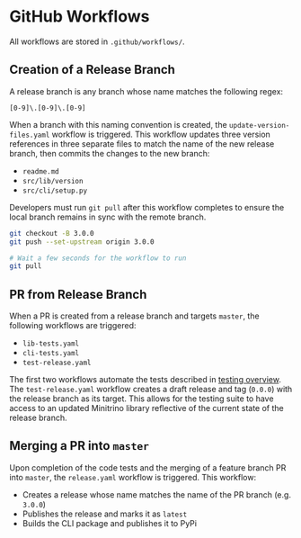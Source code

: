 # GitHub Workflows

All workflows are stored in `.github/workflows/`.

## Creation of a Release Branch

A release branch is any branch whose name matches the following regex:

```text
[0-9]\.[0-9]\.[0-9]
```

When a branch with this naming convention is created, the
`update-version-files.yaml` workflow is triggered. This workflow updates three
version references in three separate files to match the name of the new release
branch, then commits the changes to the new branch:

- `readme.md`
- `src/lib/version`
- `src/cli/setup.py`

Developers must run `git pull` after this workflow completes to ensure the local
branch remains in sync with the remote branch.

```sh
git checkout -B 3.0.0
git push --set-upstream origin 3.0.0

# Wait a few seconds for the workflow to run
git pull
```

## PR from Release Branch

When a PR is created from a release branch and targets `master`, the following
workflows are triggered:

- `lib-tests.yaml`
- `cli-tests.yaml`
- `test-release.yaml`

The first two workflows automate the tests described in [testing
overview](https://github.com/jefflester/minitrino/wiki/CLI-and-Library-Tests).
The `test-release.yaml` workflow creates a draft release and tag (`0.0.0`) with
the release branch as its target. This allows for the testing suite to have
access to an updated Minitrino library reflective of the current state of the
release branch.

## Merging a PR into `master`

Upon completion of the code tests and the merging of a feature branch PR into
`master`, the `release.yaml` workflow is triggered. This workflow:

- Creates a release whose name matches the name of the PR branch (e.g. `3.0.0`)
- Publishes the release and marks it as `latest`
- Builds the CLI package and publishes it to PyPi
